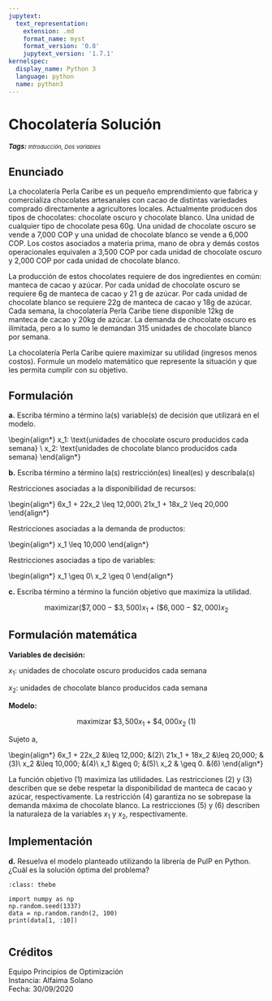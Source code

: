```yaml
---
jupytext:
  text_representation:
    extension: .md
    format_name: myst
    format_version: '0.8'
    jupytext_version: '1.7.1'
kernelspec:
  display_name: Python 3
  language: python
  name: python3
---
```

# Chocolatería Solución

<sup><b><i style="font-size:13px">Tags: </i></b><i style="font-size:11px">Introducción, Dos variables</i></sup>

## Enunciado

La chocolatería Perla Caribe es un pequeño emprendimiento que fabrica y comercializa chocolates artesanales con cacao de distintas variedades comprado directamente a agricultores locales. Actualmente producen dos tipos de chocolates: chocolate oscuro y chocolate blanco. Una unidad de cualquier tipo de chocolate pesa 60g. Una unidad de chocolate oscuro se vende a 7,000 COP y una unidad de chocolate blanco se vende a 6,000 COP. Los costos asociados a materia prima, mano de obra y demás costos operacionales equivalen a 3,500 COP por cada unidad de chocolate oscuro y 2,000 COP por cada unidad de chocolate blanco.

La producción de estos chocolates requiere de dos ingredientes en común: manteca de cacao y azúcar. Por cada unidad de chocolate oscuro se requiere 6g de manteca de cacao y 21 g de azúcar. Por cada unidad de chocolate blanco se requiere 22g de manteca de cacao y 18g de azúcar. Cada semana, la chocolatería Perla Caribe tiene disponible 12kg de manteca de cacao y 20kg de azúcar. La demanda de chocolate oscuro es ilimitada, pero a lo sumo le demandan 315 unidades de chocolate blanco por semana.

La chocolatería Perla Caribe quiere maximizar su utilidad (ingresos menos costos). Formule un modelo matemático que represente la situación y que les permita cumplir con su objetivo.

## Formulación

**a.** Escriba término a término la(s) variable(s) de decisión que utilizará en el modelo.

\begin{align*}
    x_1: \text{unidades de chocolate oscuro producidos cada semana} \\
    x_2: \text{unidades de chocolate blanco producidos cada semana}
\end{align*}

**b.** Escriba término a término la(s) restricción(es) lineal(es) y descríbala(s)

Restricciones asociadas a la disponibilidad de recursos:

\begin{align*}
    6x_1 + 22x_2 \leq 12,000\\
    21x_1 + 18x_2 \leq 20,000
\end{align*}

Restricciones asociadas a la demanda de productos:

\begin{align*}
    x_1 \leq 10,000
\end{align*}


Restricciones asociadas a tipo de variables:

\begin{align*}
    x_1 \geq 0\\
    x_2 \geq 0
\end{align*}

**c.** Escriba término a término la función objetivo que maximiza la utilidad.

$$
    \text{maximizar} (\$7,000 - \$3,500)x_1 + (\$6,000-\$2,000)x_2
$$

## Formulación matemática

**Variables de decisión:**

$x_1$: unidades de chocolate oscuro producidos cada semana


$x_2$: unidades de chocolate blanco producidos cada semana

**Modelo:**

$$
    \text{maximizar }  \$3,500x_1 + \$4,000x_2 \text{ (1)}
$$

Sujeto a,

\begin{align*}
    6x_1 + 22x_2 &\leq 12,000; &(2)\\
    21x_1 + 18x_2 &\leq 20,000; &(3)\\
    x_2 &\leq 10,000; &(4)\\
    x_1 &\geq 0; &(5)\\
    x_2 & \geq 0. &(6)
\end{align*}

La función objetivo (1) maximiza las utilidades. Las restricciones (2) y (3) describen que se debe respetar la disponibilidad de manteca de cacao y azúcar, respectivamente. La restricción (4) garantiza no se sobrepase la demanda máxima de chocolate blanco. La restricciones (5) y (6) describen la naturaleza de la variables $x_1$ y $x_2$, respectivamente. 

## Implementación

**d.** Resuelva el modelo planteado utilizando la librería de PulP en Python. ¿Cuál es la solución óptima del problema?

```{code-cell} ipython3
:class: thebe

import numpy as np
np.random.seed(1337)
data = np.random.randn(2, 100)
print(data[1, :10])
```

```{thebe-button} Correr el código
```

## Créditos

Equipo Principios de Optimización<br>
Instancia: Alfaima Solano<br>
Fecha: 30/09/2020